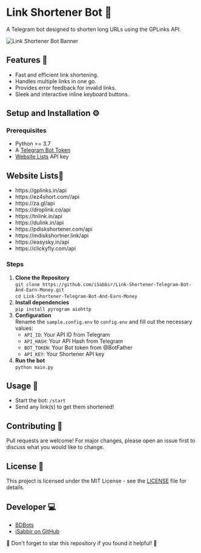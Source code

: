 <!DOCTYPE html>
<html lang="en">
<head>
    <meta charset="UTF-8">
    <meta name="viewport" content="width=device-width, initial-scale=1.0">
</head>
<body>

<h1>Link Shortener Bot 🚀</h1>
    <p>A Telegram bot designed to shorten long URLs using the GPLinks API.</p>
    <img src="https://blogger.googleusercontent.com/img/b/R29vZ2xl/AVvXsEi37WgdS6Tu1fTOB61uZzH1ulyw716bGtlInilU2OaChqJwdCiIqYn19icyJNhP8kIRFZdBMF0wfedtnhRvIrPwpcxnlMoCV_Bdh6N0gbgCj9VI9dUFQ1MhiHv3DD1lxXOp36CSpaZsXNhZtk4SkUmJyAXZ14qtKnvmoUg7Bsg4Rp23gGaCkRHs8YWJsZ8/s1600/workout.jpg" alt="Link Shortener Bot Banner">

<h2>Features 🌟</h2>
    <ul>
        <li>Fast and efficient link shortening.</li>
        <li>Handles multiple links in one go.</li>
        <li>Provides error feedback for invalid links.</li>
        <li>Sleek and interactive inline keyboard buttons.</li>
    </ul>

<h2>Setup and Installation ⚙️</h2>
    <h3>Prerequisites</h3>
    <ul>
        <li>Python >= 3.7</li>
        <li>A <a href="https://core.telegram.org/bots">Telegram Bot Token</a></li>
        <li><a href="#-website-lists">Website Lists</a> API key</li>
    </ul>
<h2> Website Lists🌟</h2>
    <ul>
        <li> https://gplinks.in/api</li>
        <li> https://ez4short.com//api</li>
        <li> https://za.gl/api</li>
        <li> https://droplink.co/api</li>
        <li>https://tnlink.in/api</li>
        <li>https://dulink.in/api</li>
        <li>https://pdiskshortener.com/api</li>
        <li>https://mdiskshortner.link/api	</li>
        <li>https://easysky.in/api</li>
        <li>https://clickyfly.com/api</li>
    </ul>
<h3>Steps</h3>
    <ol>
        <li><strong>Clone the Repository</strong><br>
            <code>git clone https://github.com/iSabbir/Link-Shortener-Telegram-Bot-And-Earn-Money.git</code><br>
            <code>cd Link-Shortener-Telegram-Bot-And-Earn-Money</code>
        </li>
        <li><strong>Install dependencies</strong><br>
            <code>pip install pyrogram aiohttp</code>
        </li>
        <li><strong>Configuration</strong><br>
            Rename the <code>sample.config.env</code> to <code>config.env</code> and fill out the necessary values:
            <ul>
                <li><code>API_ID</code>: Your API ID from Telegram</li>
                <li><code>API_HASH</code>: Your API Hash from Telegram</li>
                <li><code>BOT_TOKEN</code>: Your Bot token from @BotFather</li>
                <li><code>API_KEY</code>: Your Shortener API key</li>
            </ul>
        </li>
        <li><strong>Run the bot</strong><br>
            <code>python main.py</code>
        </li>
    </ol>

<h2>Usage 🚦</h2>
    <ul>
        <li>Start the bot: <code>/start</code></li>
        <li>Send any link(s) to get them shortened!</li>
    </ul>

 <h2>Contributing 🤝</h2>
    <p>Pull requests are welcome! For major changes, please open an issue first to discuss what you would like to change.</p>

 <h2>License 📜</h2>
    <p>This project is licensed under the MIT License - see the <a href="LICENSE">LICENSE</a> file for details.</p>

 <h2>Developer 💻</h2>
    <ul>
        <li><a href="https://t.me/BDBots">BDBots</a></li>
        <li><a href="https://github.com/iSabbir">iSabbir on GitHub</a></li>
    </ul>

 <p>🌟 Don't forget to star this repository if you found it helpful! 🌟</p>

</body>
</html>
